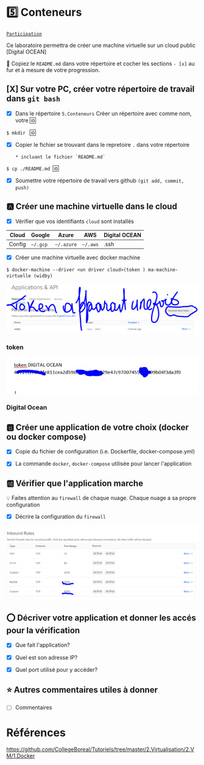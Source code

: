 # :five: Conteneurs

[`Participation`](.scripts/Participation.md)

Ce laboratoire permettra de créer une machine virtuelle sur un cloud public [Digital OCEAN]

:closed_book: Copiez le `README.md` dans votre répertoire et cocher les sections `- [x]` au fur et à mesure de votre progression.

## [X] Sur votre PC, créer votre répertoire de travail dans `git bash`

- [X] Dans le répertoire `5.Conteneurs` Créer un répertoire avec comme nom, votre :id:

`$ mkdir ` :id:

- [x] Copier le fichier se trouvant dans le repretoire `.` dans votre répertoire

      * incluant le fichier `README.md` 


`$ cp ./README.md `:id:` `

- [X] Soumettre votre répertoire de travail vers github `(git add, commit, push)` 

## :a: Créer une machine virtuelle dans le cloud

- [X] Vérifier que vos identifiants `cloud` sont installés

| Cloud  |  Google  | Azure       | AWS      |  Digital OCEAN |
|--------|----------|-------------|----------|---------       |
| Config | `~/.gcp` | `~/.azure`  | `~/.aws` |        .ssh    |

- [X] Créer une machine virtuelle avec docker machine

```
$ docker-machine --driver <un driver cloud>(token ) ma-machine-virtuelle (widby)
```

![image](ocean1.png)

### token
![image](ocean11.png)

### Digital Ocean
## :b: Créer une application de votre choix (docker ou docker compose)

- [X] Copie du fichier de configuration (i.e. Dockerfile, docker-compose.yml)

- [X] La commande `docker`, `docker-compose` utilisée pour lancer l'application

## :ab: Vérifier que l'application marche

:bulb: Faites attention au `firewall` de chaque nuage. Chaque nuage a sa propre configuration

- [X] Décrire la configuration du `firewall`

![image](ocean44.png)

## :o: Décriver votre application et donner les accés pour la vérification 

- [X] Que fait l'application?

- [x] Quel est son adresse IP?

- [X] Quel port utilisé pour y accéder?

## :star: Autres commentaires utiles à donner

- [ ] Commentaires


# Références

https://github.com/CollegeBoreal/Tutoriels/tree/master/2.Virtualisation/2.VM/1.Docker
